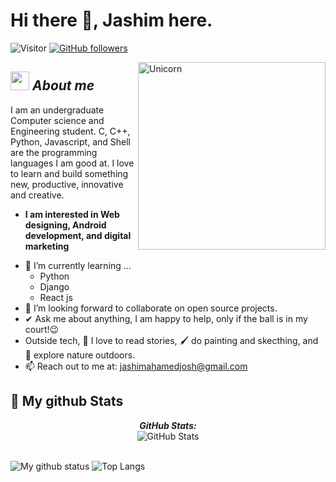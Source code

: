 # Hi there 👋, Jashim here. 
![Visitor](https://visitor-badge.laobi.icu/badge?page_id=jashimahamed.repoName) [![GitHub followers](https://img.shields.io/github/followers/jashimahamed.svg?style=social&label=Follow)](https://github.com/jashimahamed?tab=followers)<br/>

<img align="right" width=300px alt="Unicorn" src="https://c.tenor.com/GN73MKBawZYAAAAi/busy-cute.gif" />

## <img src="https://media.giphy.com/media/ObNTw8Uzwy6KQ/giphy.gif" width="30px">&nbsp;***About me***

I am an undergraduate Computer science and Engineering student. C, C++, Python, Javascript, and Shell are the programming languages I am good at. I love to learn and build something new, productive, innovative and creative.
* **I am interested in Web designing, Android development, and digital marketing**
- 🌱 I’m currently learning ...
  - Python
  - Django
  - React js
- 👯 I’m looking forward to collaborate on open source projects.
- ✔ Ask me about anything, I am happy to help, only if the ball is in my court!😉<br>
- Outside tech, 📖 I love to read stories, 🖌️ do painting and skecthing, and 🌴 explore nature outdoors.
- 📫 Reach out to me at: <a href="jashimahamedjosh@gmail.com">jashimahamedjosh@gmail.com</a>


<h2>👀 My github Stats</h2>

<div>
<!--   <p align="center">
    <b><em>Now listening to:</em></b> <br/>
    <img src="https://spotify-github-profile.vercel.app/api/view?uid=jashimahamed&cover_image=true&theme=novatorem" alt="Now Listenting to" />
  </p> -->
  
  <p align="center">
  <b><em>GitHub Stats:</em></b> <br/>
    <img src="https://github-readme-streak-stats.herokuapp.com/?user=jashimahamed" alt="GitHub Stats" /> <br/><br/>
  
</div>

![My github status](https://github-readme-stats.vercel.app/api?username=jashimahamed&show_icons=true&include_all_commits=true)
![Top Langs](https://github-readme-stats.vercel.app/api/top-langs/?username=jashimahamed&layout=compact)
